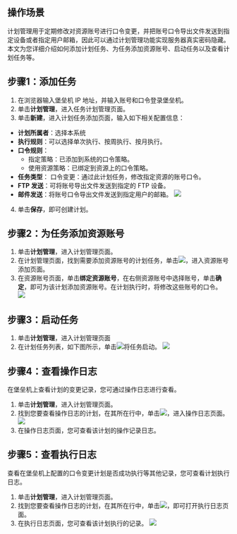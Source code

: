## 操作场景
计划管理用于定期修改对资源账号进行口令变更，并把账号口令导出文件发送到指定设备或者指定用户邮箱，因此可以通过计划管理功能实现服务器真实密码隐藏。本文为您详细介绍如何添加计划任务、为任务添加资源账号、启动任务以及查看计划任务等。

## 步骤1：添加任务

1. 在浏览器输入堡垒机 IP 地址，并输入账号和口令登录堡垒机。
2. 单击**计划管理**，进入任务计划管理页面。
3. 单击**新建**，进入计划任务添加页面，输入如下相关配置信息：
 - **计划所属者**：选择本系统
 - **执行规则**：可以选择单次执行、按周执行、按月执行。
 - **口令规则**：
    - 指定策略：已添加到系统的口令策略。
    - 使用资源策略：已绑定到资源上的口令策略。
 - **任务类型**：
		口令变更：通过此计划任务，修改指定资源的账号口令。
 - **FTP 发送**：可将账号导出文件发送到指定的 FTP 设备。
 - **邮件发送**：将账号口令导出文件发送到指定用户的邮箱。
![](https://main.qcloudimg.com/raw/da9b696a189d53d93f5e4ec94141db65.png)
4. 单击**保存**，即可创建计划。


## 步骤2：为任务添加资源账号
1. 单击**计划管理**，进入计划管理页面。
2. 在计划管理页面，找到需要添加资源账号的计划任务，单击<img src="https://main.qcloudimg.com/raw/2caf8af32288e3f8b091fbdf90e382f5.png"  style="margin:0;">，进入资源账号添加页面。
3. 在资源账号页面，单击**绑定资源账号**，在右侧资源账号中选择账号，单击**确定**，即可为该计划添加资源账号。在计划执行时，将修改这些账号的口令。
![](https://main.qcloudimg.com/raw/f5c2136172c249aa8901fe345581b77f.png)


## 步骤3：启动任务

1. 单击**计划管理**，进入计划管理页面
2. 在计划任务列表，如下图所示，单击<img src="https://main.qcloudimg.com/raw/fd38713474e1421f9c47c043c84f0929.png "  style="margin:0;">将任务启动。
![](https://main.qcloudimg.com/raw/8e373b91cc5f010104f9a628a23b0a84.png)

## 步骤4：查看操作日志

在堡垒机上查看计划的变更记录，您可通过操作日志进行查看。

1. 单击**计划管理**，进入计划管理页面。
2. 找到您要查看操作日志的计划，在其所在行中，单击<img src="https://main.qcloudimg.com/raw/4a07cfc6b68d63c9fcfe41ee9c2a0249.png"  style="margin:0;">，进入操作日志页面。
![](https://main.qcloudimg.com/raw/3db8ef35eee53ebb77f2c5e368eb8333.png)
3. 在操作日志页面，您可查看该计划的操作记录日志。

## 步骤5：查看执行日志


查看在堡垒机上配置的口令变更计划是否成功执行等其他记录，您可查看计划执行日志。
1. 单击**计划管理**，进入计划管理页面。
2. 找到您要查看操作日志的计划，在其所在行中，单击<img src="https://main.qcloudimg.com/raw/b0ac82bd4f5f27ef633e660f236c95ac.png"  style="margin:0;">，即可打开执行日志页面。
3. 在执行日志页面，您可查看该计划执行的记录。
![](https://main.qcloudimg.com/raw/8e286712831196f851df1e50fca867c8.png)

